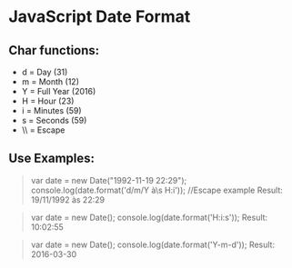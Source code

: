 JavaScript Date Format
==================================================================================================

Char functions:
--------------------------------------------
- d = Day (31)
- m = Month (12)
- Y = Full Year (2016)
- H = Hour (23)
- i = Minutes (59)
- s = Seconds (59)
- \\\ = Escape

Use Examples:
--------------------------------------------

> var date = new Date("1992-11-19 22:29");
> console.log(date.format('d/m/Y à\\s H:i')); //Escape example
> Result: 19/11/1992 às 22:29


> var date = new Date();
console.log(date.format('H:i:s'));
Result: 10:02:55
  
> var date = new Date();
console.log(date.format('Y-m-d'));
Result: 2016-03-30
